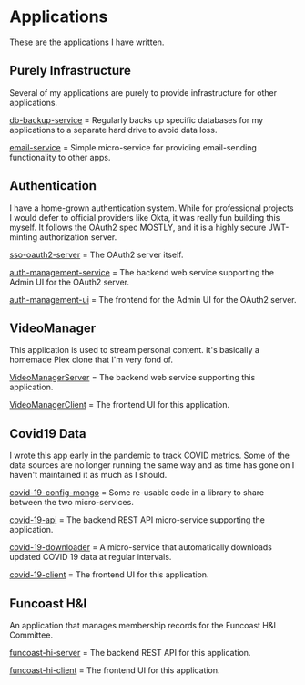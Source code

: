 # Applications

These are the applications I have written.

## Purely Infrastructure

Several of my applications are purely to provide infrastructure for other applications.

[db-backup-service](https://github.com/craigmiller160/db-backup-service) = Regularly backs up specific databases for my applications to a separate hard drive to avoid data loss.

[email-service](https://github.com/craigmiller160/email-service) = Simple micro-service for providing email-sending functionality to other apps.

## Authentication

I have a home-grown authentication system. While for professional projects I would defer to official providers like Okta, it was really fun building this myself. It follows the OAuth2 spec MOSTLY, and it is a highly secure JWT-minting authorization server.

[sso-oauth2-server](https://github.com/craigmiller160/sso-oauth2-server) = The OAuth2 server itself.

[auth-management-service](https://github.com/craigmiller160/auth-management-service) = The backend web service supporting the Admin UI for the OAuth2 server.

[auth-management-ui](https://github.com/craigmiller160/auth-management-ui) = The frontend for the Admin UI for the OAuth2 server.

## VideoManager

This application is used to stream personal content. It's basically a homemade Plex clone that I'm very fond of.

[VideoManagerServer](https://github.com/craigmiller160/VideoManagerServer) = The backend web service supporting this application.

[VideoManagerClient](https://github.com/craigmiller160/VideoManagerClient) = The frontend UI for this application.

## Covid19 Data

I wrote this app early in the pandemic to track COVID metrics. Some of the data sources are no longer running the same way and as time has gone on I haven't maintained it as much as I should.

[covid-19-config-mongo](https://github.com/craigmiller160/covid-19-config-mongo) = Some re-usable code in a library to share between the two micro-services.

[covid-19-api](https://github.com/craigmiller160/covid-19-api) = The backend REST API micro-service supporting the application.

[covid-19-downloader](https://github.com/craigmiller160/covid-19-downloader) = A micro-service that automatically downloads updated COVID 19 data at regular intervals.

[covid-19-client](https://github.com/craigmiller160/covid-19-client) = The frontend UI for this application.

## Funcoast H&I

An application that manages membership records for the Funcoast H&I Committee.

[funcoast-hi-server](https://github.com/craigmiller160/funcoast-hi-server) = The backend REST API for this application.

[funcoast-hi-client](https://github.com/craigmiller160/funcoast-hi-client) = The frontend UI for this application.
